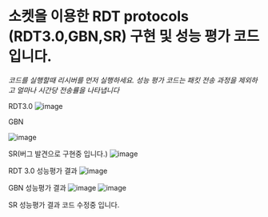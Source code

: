 # 소켓을 이용한 RDT protocols (RDT3.0,GBN,SR) 구현 및 성능 평가 코드 입니다.

*코드를 실행할때 리시버를 먼저 실행하세요.*
*성능 평가 코드는 패킷 전송 과정을 제외하고 얼마나 시간당 전송률을 나타냅니다*
 
RDT3.0
![image](https://user-images.githubusercontent.com/63800086/146030185-61f583d1-bc2d-466c-841f-6d1a9c87fdf7.png)



GBN

![image](https://user-images.githubusercontent.com/63800086/146030594-40ee1c99-ab21-40bd-a28a-4d69d1767d0f.png)


SR(버그 발견으로 구현중 입니다.)
![image](https://user-images.githubusercontent.com/63800086/146030773-8d5cfb60-b193-43b9-a44c-097803e1c3a6.png)



RDT 3.0 성능평가 결과
![image](https://user-images.githubusercontent.com/63800086/146031567-a4898868-0e90-4e51-8919-e575b5824511.png)


GBN 성능평가 결과
![image](https://user-images.githubusercontent.com/63800086/146031630-7dee671c-6d18-48c7-b9d6-a391100228ae.png)
![image](https://user-images.githubusercontent.com/63800086/146031658-7575df77-5b5f-4080-ae0b-ee0617e53b91.png)

SR 성능평가 결과
코드 수정중 입니다.
